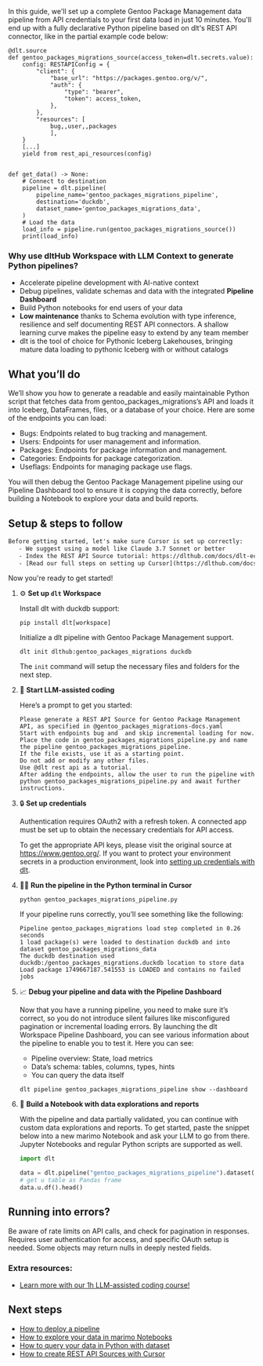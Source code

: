 In this guide, we'll set up a complete Gentoo Package Management data pipeline from API credentials to your first data load in just 10 minutes. You'll end up with a fully declarative Python pipeline based on dlt's REST API connector, like in the partial example code below:

```python-outcome
@dlt.source
def gentoo_packages_migrations_source(access_token=dlt.secrets.value):
    config: RESTAPIConfig = {
        "client": {
            "base_url": "https://packages.gentoo.org/v/",
            "auth": {
                "type": "bearer",
                "token": access_token,
            },
        },
        "resources": [
            bug,,user,,packages
            ],
    }
    [...]
    yield from rest_api_resources(config)


def get_data() -> None:
    # Connect to destination
    pipeline = dlt.pipeline(
        pipeline_name='gentoo_packages_migrations_pipeline',
        destination='duckdb',
        dataset_name='gentoo_packages_migrations_data', 
    )
    # Load the data
    load_info = pipeline.run(gentoo_packages_migrations_source())
    print(load_info) 
```

### Why use dltHub Workspace with LLM Context to generate Python pipelines?

- Accelerate pipeline development with AI-native context
- Debug pipelines, validate schemas and data with the integrated **Pipeline Dashboard**
- Build Python notebooks for end users of your data
- **Low maintenance** thanks to Schema evolution with type inference, resilience and self documenting REST API connectors. A shallow learning curve makes the pipeline easy to extend by any team member
- dlt is the tool of choice for Pythonic Iceberg Lakehouses, bringing mature data loading to pythonic Iceberg with or without catalogs

## What you’ll do

We’ll show you how to generate a readable and easily maintainable Python script that fetches data from gentoo_packages_migrations’s API and loads it into Iceberg, DataFrames, files, or a database of your choice. Here are some of the endpoints you can load:

- Bugs: Endpoints related to bug tracking and management.
- Users: Endpoints for user management and information.
- Packages: Endpoints for package information and management.
- Categories: Endpoints for package categorization.
- Useflags: Endpoints for managing package use flags.

You will then debug the Gentoo Package Management pipeline using our Pipeline Dashboard tool to ensure it is copying the data correctly, before building a Notebook to explore your data and build reports.

## Setup & steps to follow

```default
Before getting started, let's make sure Cursor is set up correctly:
   - We suggest using a model like Claude 3.7 Sonnet or better
   - Index the REST API Source tutorial: https://dlthub.com/docs/dlt-ecosystem/verified-sources/rest_api/ and add it to context as **@dlt rest api**
   - [Read our full steps on setting up Cursor](https://dlthub.com/docs/dlt-ecosystem/llm-tooling/cursor-restapi#23-configuring-cursor-with-documentation)
```

Now you're ready to get started!

1. ⚙️ **Set up `dlt` Workspace**
    
    Install dlt with duckdb support:
    ```shell
    pip install dlt[workspace]
    ```

    Initialize a dlt pipeline with Gentoo Package Management support.
    ```shell
    dlt init dlthub:gentoo_packages_migrations duckdb
    ```

    The `init` command will setup the necessary files and folders for the next step.
    
2. 🤠 **Start LLM-assisted coding**
    
    Here’s a prompt to get you started:
    
    ```prompt
    Please generate a REST API Source for Gentoo Package Management API, as specified in @gentoo_packages_migrations-docs.yaml 
    Start with endpoints bug and  and skip incremental loading for now. 
    Place the code in gentoo_packages_migrations_pipeline.py and name the pipeline gentoo_packages_migrations_pipeline. 
    If the file exists, use it as a starting point. 
    Do not add or modify any other files. 
    Use @dlt rest api as a tutorial. 
    After adding the endpoints, allow the user to run the pipeline with python gentoo_packages_migrations_pipeline.py and await further instructions.
    ```

    
3. 🔒 **Set up credentials** 
    
    Authentication requires OAuth2 with a refresh token. A connected app must be set up to obtain the necessary credentials for API access.
    
    To get the appropriate API keys, please visit the original source at https://www.gentoo.org/.
    If you want to protect your environment secrets in a production environment, look into [setting up credentials with dlt](https://dlthub.com/docs/walkthroughs/add_credentials).
    
4. 🏃‍♀️ **Run the pipeline in the Python terminal in Cursor**
    
    ```shell
    python gentoo_packages_migrations_pipeline.py
    ```
    
    If your pipeline runs correctly, you’ll see something like the following:
    
    ```shell
    Pipeline gentoo_packages_migrations load step completed in 0.26 seconds
    1 load package(s) were loaded to destination duckdb and into dataset gentoo_packages_migrations_data
    The duckdb destination used duckdb:/gentoo_packages_migrations.duckdb location to store data
    Load package 1749667187.541553 is LOADED and contains no failed jobs
    ```
    
5. 📈 **Debug your pipeline and data with the Pipeline Dashboard**

    Now that you have a running pipeline, you need to make sure it’s correct, so you do not introduce silent failures like misconfigured pagination or incremental loading errors. By launching the dlt Workspace Pipeline Dashboard, you can see various information about the pipeline to enable you to test it. Here you can see:
    - Pipeline overview: State, load metrics
    - Data’s schema: tables, columns, types, hints
    - You can query the data itself
    
    ```shell
    dlt pipeline gentoo_packages_migrations_pipeline show --dashboard
    ```
    
6. 🐍 **Build a Notebook with data explorations and reports**

    With the pipeline and data partially validated, you can continue with custom data explorations and reports. To get started, paste the snippet below into a new marimo Notebook and ask your LLM to go from there. Jupyter Notebooks and regular Python scripts are supported as well.

    
    ```python
    import dlt

   data = dlt.pipeline("gentoo_packages_migrations_pipeline").dataset()
   # get u table as Pandas frame
   data.u.df().head()
    ```

## Running into errors?

Be aware of rate limits on API calls, and check for pagination in responses. Requires user authentication for access, and specific OAuth setup is needed. Some objects may return nulls in deeply nested fields.

### Extra resources:

- [Learn more with our 1h LLM-assisted coding course!](https://www.youtube.com/watch?v=GGid70rnJuM)

## Next steps

- [How to deploy a pipeline](https://dlthub.com/docs/walkthroughs/deploy-a-pipeline)
- [How to explore your data in marimo Notebooks](https://dlthub.com/docs/general-usage/dataset-access/marimo)
- [How to query your data in Python with dataset](https://dlthub.com/docs/general-usage/dataset-access/dataset)
- [How to create REST API Sources with Cursor](https://dlthub.com/docs/dlt-ecosystem/llm-tooling/cursor-restapi)